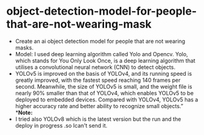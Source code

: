 # object-detection-model-for-people-that-are-not-wearing-mask
* Create an ai object detection model for people that are not wearing masks.
* Model: I used deep learning algorithm called Yolo and Opencv. Yolo, which stands for You Only Look Once, is a deep learning algorithm that utilises a convolutional neural network (CNN) to detect objects.
*  YOLOv5 is improved on the basis of YOLOv4, and its running speed is greatly improved, with the fastest speed reaching 140 frames per second. Meanwhile, the size of YOLOv5 is small, and the weight file is nearly 90% smaller than that of YOLOv4, which enables YOLOv5 to be deployed to embedded devices. Compared with YOLOv4, YOLOv5 has a higher accuracy rate and better ability to recognize small objects.”
 ***Note:**
* I tried also  YOLOv8 which is the latest version but  the run and  the deploy in progress .so  Ican't send it.
